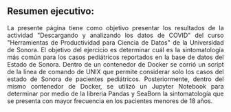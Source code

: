 ## Resumen ejecutivo:

<div style="text-align: justify">
La presente página tiene como objetivo presentar los resultados de la actividad "Descargando y analizando los datos de COVID" del curso "Herramientas de Productividad para Ciencia de Datos" de la Universidad de Sonora.
El objetivo del ejercicio es determinar cuál es la sintomatología más común para los casos pediátricos reportados en la base de datos del Estado de Sonora.
Dentro de un contenedor de Docker se corrió un script de la línea de comando de UNIX que permite considerar solo los casos del estado de Sonora de pacientes pediátricos.
Posteriormente, dentro del mismo contenedor de Docker, se utilizó un Jupyter Notebook para determinar por medio de la libreria Pandas y SeaBorn la sintomatología que se presenta con mayor frecuencia en los pacientes menores de 18 años.
</div>
